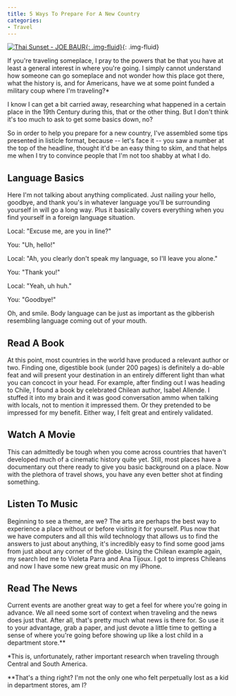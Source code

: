 ```yaml
---
title: 5 Ways To Prepare For A New Country
categories:
- Travel
---
```


[![Thai Sunset - JOE BAUR](https://withoutapath.com/wp-content/uploads/2015/04/Thai-Sunset-JOE-BAUR-1024x768.jpg){: .img-fluid}](https://withoutapath.com/wp-content/uploads/2015/04/Thai-Sunset-JOE-BAUR.jpg){: .img-fluid}

If you're traveling someplace, I pray to the powers that be that you have at least a general interest in where you're going. I simply cannot understand how someone can go someplace and not wonder how this place got there, what the history is, and for Americans, have we at some point funded a military coup where I'm traveling?*

I know I can get a bit carried away, researching what happened in a certain place in the 19th Century during this, that or the other thing. But I don't think it's too much to ask to get some basics down, no?

So in order to help you prepare for a new country, I've assembled some tips presented in listicle format, because -- let's face it -- you saw a number at the top of the headline, thought it'd be an easy thing to skim, and that helps me when I try to convince people that I'm not too shabby at what I do.

## Language Basics

Here I'm not talking about anything complicated. Just nailing your hello, goodbye, and thank you's in whatever language you'll be surrounding yourself in will go a long way. Plus it basically covers everything when you find yourself in a foreign language situation.

Local: "Excuse me, are you in line?"

You: "Uh, hello!"

Local: "Ah, you clearly don't speak my language, so I'll leave you alone."

You: "Thank you!"

Local: "Yeah, uh huh."

You: "Goodbye!"

Oh, and smile. Body language can be just as important as the gibberish resembling language coming out of your mouth.

## Read A Book

At this point, most countries in the world have produced a relevant author or two. Finding one, digestible book (under 200 pages) is definitely a do-able feat and will present your destination in an entirely different light than what you can concoct in your head. For example, after finding out I was heading to Chile, I found a book by celebrated Chilean author, Isabel Allende. I stuffed it into my brain and it was good conversation ammo when talking with locals, not to mention it impressed them. Or they pretended to be impressed for my benefit. Either way, I felt great and entirely validated.

## **Watch A Movie**

This can admittedly be tough when you come across countries that haven't developed much of a cinematic history quite yet. Still, most places have a documentary out there ready to give you basic background on a place. Now with the plethora of travel shows, you have any even better shot at finding something.

## Listen To Music

Beginning to see a theme, are we? The arts are perhaps the best way to experience a place without or before visiting it for yourself. Plus now that we have computers and all this wild technology that allows us to find the answers to just about anything, it's incredibly easy to find some good jams from just about any corner of the globe. Using the Chilean example again, my search led me to Violeta Parra and Ana Tijoux. I got to impress Chileans and now I have some new great music on my iPhone.

## Read The News

Current events are another great way to get a feel for where you're going in advance. We all need some sort of context when traveling and the news does just that. After all, that's pretty much what news is there for. So use it to your advantage, grab a paper, and just devote a little time to getting a sense of where you're going before showing up like a lost child in a department store.**

*This is, unfortunately, rather important research when traveling through Central and South America.

**That's a thing right? I'm not the only one who felt perpetually lost as a kid in department stores, am I?
